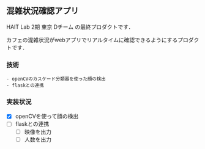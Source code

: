 ## 混雑状況確認アプリ
HAIT Lab 2期 東京 Dチーム の最終プロダクトです．

カフェの混雑状況がwebアプリでリアルタイムに確認できるようにするプロダクトです．

### 技術
    - openCVのカスケード分類器を使った顔の検出
    - flaskとの連携
### 実装状況
- [x] openCVを使って顔の検出
- [ ] flaskとの連携
    - [ ] 映像を出力
    - [ ] 人数を出力
